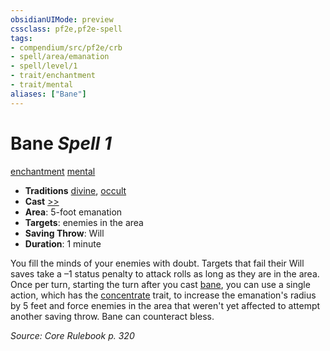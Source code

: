 ```yaml
---
obsidianUIMode: preview
cssclass: pf2e,pf2e-spell
tags:
- compendium/src/pf2e/crb
- spell/area/emanation
- spell/level/1
- trait/enchantment
- trait/mental
aliases: ["Bane"]
---
```

# Bane *Spell 1*   
[enchantment](enchantment.md "Enchantment School Trait")  [mental](mental.md "Mental Effect Trait")  

- **Traditions** [divine](divine.md "Divine Tradition Trait"), [occult](occult.md "Occult Tradition Trait")
- **Cast** [>>](chapter-9-playing-the-game.md#Actions "Two-Action") 
- **Area**: 5-foot emanation
- **Targets**: enemies in the area
- **Saving Throw**: Will
- **Duration**: 1 minute

You fill the minds of your enemies with doubt. Targets that fail their Will saves take a –1 status penalty to attack rolls as long as they are in the area. Once per turn, starting the turn after you cast [bane](bane.md), you can use a single action, which has the [concentrate](concentrate.md "Concentrate Action & Ability Trait") trait, to increase the emanation's radius by 5 feet and force enemies in the area that weren't yet affected to attempt another saving throw. Bane can counteract bless.

*Source: Core Rulebook p. 320*